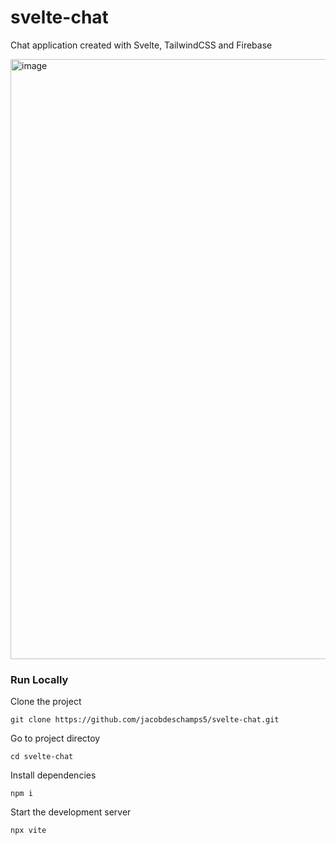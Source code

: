 # svelte-chat
Chat application created with Svelte, TailwindCSS and Firebase

<img width="960" alt="image" src="https://github.com/jacobdeschamps5/svelte-chat/assets/72523264/a0edc308-3b05-4be5-920d-70d5943f664c">

### Run Locally
Clone the project
```
git clone https://github.com/jacobdeschamps5/svelte-chat.git
```
Go to project directoy
```
cd svelte-chat
```
Install dependencies
```
npm i
```
Start the development server
```
npx vite
```
